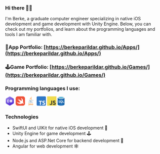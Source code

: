 ### Hi there 👋🏻

I'm Berke, a graduate computer engineer specializing in native iOS development and game development with Unity Engine. 
Below, you can check out my portfolios, and learn about the programming languages and tools I am familiar with.

### 📱App Portfolio: [https://berkeparildar.github.io/Apps/](https://berkeparildar.github.io/Apps/)
### 🕹️Game Portfolio: [https://berkeparildar.github.io/Games/](https://berkeparildar.github.io/Games/)

### Programming languages I use: 
<div>
    <img src="assets/C_Sharp_Logo_2023.svg" alt="C#" height="30">
    <img src="assets/swift.png" alt="swift" height="30">
    <img src="assets/java.png" alt="Java" height="30">
    <img src="assets/typescript.png" alt="typescript" height="30">
    <img src="assets/javascript.png" alt="JavaScript" height="30">
    <img src="assets/sql.png" alt="SQL" height="30">
</div>


### Technologies
- SwiftUI and UIKit for native iOS development 📱
- Unity Engine for game development 🕹️
- Node.js and ASP.Net Core for backend development 💾
- Angular for web development 🕸️
